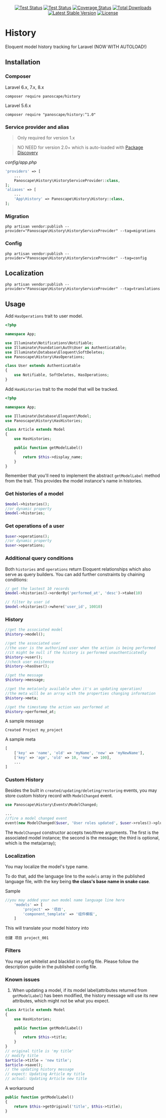 <p align="center">
<a href="https://github.com/seancheung/history/actions"><img src="https://github.com/seancheung/history/workflows/Test/badge.svg" alt="Test Status"></a>
<a href="https://travis-ci.org/seancheung/history"><img src="https://travis-ci.org/seancheung/history.svg?branch=master" alt="Test Status"></a>
<a href='https://coveralls.io/github/seancheung/history?branch=master'><img src='https://coveralls.io/repos/github/seancheung/history/badge.svg?branch=master' alt='Coverage Status' /></a>
<a href="https://packagist.org/packages/panoscape/history"><img src="https://poser.pugx.org/panoscape/history/downloads" alt="Total Downloads"></a>
<a href="https://packagist.org/packages/panoscape/history"><img src="https://poser.pugx.org/panoscape/history/v" alt="Latest Stable Version"></a>
<a href="https://packagist.org/packages/panoscape/history"><img src="https://poser.pugx.org/panoscape/history/license" alt="License"></a>
</p>

# History

Eloquent model history tracking for Laravel (NOW WITH AUTOLOAD!)

## Installation

### Composer

Laravel 6.x, 7.x, 8.x

```shell
composer require panoscape/history
```

Laravel 5.6.x

```shell
composer require "panoscape/history:^1.0"
```

### Service provider and alias

> Only required for version 1.x

> NO NEED for version 2.0+ which is auto-loaded with [Package Discovery](https://laravel.com/docs/6.x/packages#package-discovery)


*config/app.php*

```php
'providers' => [
    ...
    Panoscape\History\HistoryServiceProvider::class,
];
'aliases' => [
    ...
    'App\History' => Panoscape\History\History::class,
];
```

### Migration

```shell
php artisan vendor:publish --provider="Panoscape\History\HistoryServiceProvider" --tag=migrations
```

### Config

```shell
php artisan vendor:publish --provider="Panoscape\History\HistoryServiceProvider" --tag=config
```

## Localization

```shell
php artisan vendor:publish --provider="Panoscape\History\HistoryServiceProvider" --tag=translations
```

## Usage

Add `HasOperations` trait to user model.

```php
<?php

namespace App;

use Illuminate\Notifications\Notifiable;
use Illuminate\Foundation\Auth\User as Authenticatable;
use Illuminate\Database\Eloquent\SoftDeletes;
use Panoscape\History\HasOperations;

class User extends Authenticatable
{
    use Notifiable, SoftDeletes, HasOperations;
}
```

Add `HasHistories` trait to the model that will be tracked.

```php
<?php

namespace App;

use Illuminate\Database\Eloquent\Model;
use Panoscape\History\HasHistories;

class Article extends Model
{
    use HasHistories;

    public function getModelLabel()
    {
        return $this->display_name;
    }
}
```

Remember that you'll need to implement the abstract `getModelLabel` method from the trait.
This provides the model instance's name in histories.

### Get histories of a model

```php
$model->histories();
//or dynamic property
$model->histories;
```

### Get operations of a user

```php
$user->operations();
//or dynamic property
$user->operations;
```

### Additional query conditions

Both `histories` and `operations` return Eloquent relationships which also serve as query builders. You can add further constraints by chaining conditions:

```php
// get the lastest 10 records
$model->histories()->orderBy('performed_at', 'desc')->take(10)

// filter by user id
$model->histories()->where('user_id', 10010)
```

### History

```php
//get the associated model
$history->model();

//get the associated user
//the user is the authorized user when the action is being performed
//it might be null if the history is performed unauthenticatedly
$history->user();
//check user existence
$history->hasUser();

//get the message
$history->message;

//get the meta(only available when it's an updating operation)
//the meta will be an array with the properties changing information
$history->meta;

//get the timestamp the action was performed at
$history->performed_at;
```

A sample message

```
Created Project my_project
```

A sample meta

```php
[
    ['key' => 'name', 'old' => 'myName', 'new' => 'myNewName'],
    ['key' => 'age', 'old' => 10, 'new' => 100],
    ...
]
```

### Custom History

Besides the built in `created/updating/deleting/restoring` events, you may store custom history record with `ModelChanged` event.

```php
use Panoscape\History\Events\ModelChanged;

...
//fire a model changed event
event(new ModelChanged($user, 'User roles updated', $user->roles()->pluck('id')->toArray()));
```

The `ModelChanged` constructor accepts two/three arguments. The first is the associated model instance; the second is the message; the third is optional, which is the meta(array);

### Localization

You may localize the model's type name.

To do that, add the language line to the `models` array in the published language file, with the key being **the class's base name in snake case**.

Sample

```php
//you may added your own model name language line here
    'models' => [
        'project' => '项目',
        'component_template' => '组件模板',
    ]
```

This will translate your model history into

```
创建 项目 project_001
```

### Filters

You may set whitelist and blacklist in config file. Please follow the description guide in the published config file.

### Known issues

1. When updating a model, if its model label(attributes returned from `getModelLabel`) has been modified, the history message will use its new attributes, which might not be what you expect.

```php
class Article extends Model
{
    use HasHistories;

    public function getModelLabel()
    {
        return $this->title;
    }
}
// original title is 'my title'
// modify title
$article->title = 'new title';
$article->save();
// the updating history message
// expect: Updating Article my title
// actual: Updating Article new title
```

A workaround

```php
public function getModelLabel()
{
    return $this->getOriginal('title', $this->title);
}
```
